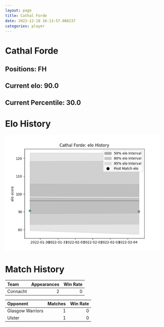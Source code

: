 ```yaml
---  
layout: page  
title: Cathal Forde  
date: 2022-12-18 16:13:57.086237  
categories: player  
---
```

# Cathal Forde

## Positions: FH

## Current elo: 90.0

## Current Percentile: 30.0

# Elo History


![elo history](history_CathalForde.png)
# Match History


| Team     |   Appearances |   Win Rate |
|:---------|--------------:|-----------:|
| Connacht |             2 |          0 |

| Opponent         |   Matches |   Win Rate |
|:-----------------|----------:|-----------:|
| Glasgow Warriors |         1 |          0 |
| Ulster           |         1 |          0 |